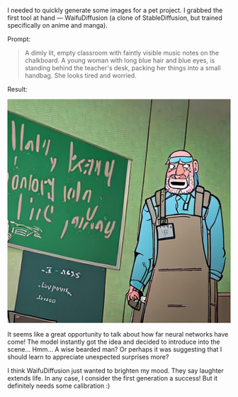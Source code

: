 ﻿I needed to quickly generate some images for a pet project. I grabbed the first tool at hand — WaifuDiffusion (a clone of StableDiffusion, but trained specifically on anime and manga).

Prompt: 

> A dimly lit, empty classroom with faintly visible music notes on the chalkboard. A young woman with long blue hair and blue eyes, is standing behind the teacher's desk, packing her things into a small handbag. She looks tired and worried.

Result:

![Young woman](young-woman.jpg)

It seems like a great opportunity to talk about how far neural networks have come! The model instantly got the idea and decided to introduce into the scene... Hmm... A wise bearded man? Or perhaps it was suggesting that I should learn to appreciate unexpected surprises more?

I think WaifuDiffusion just wanted to brighten my mood. They say laughter extends life. In any case, I consider the first generation a success! But it definitely needs some calibration :)